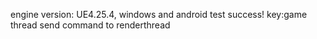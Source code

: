 engine version: UE4.25.4, windows and android test success!
key:game thread send command to renderthread 
